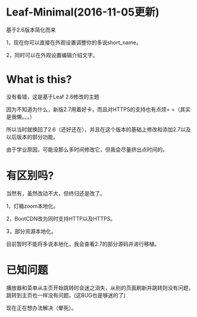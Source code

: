# Leaf-Minimal(2016-11-05更新)
基于2.6版本简化而来

1，现在你可以直接在外观设置调整你的多说short_name。

2，同时可以在外观设置编辑介绍文字。

# What is this?
没有看错，这是基于Leaf 2.6修改的主题

因为不知道为什么，新版2.7用着好卡，而且对HTTPS的支持也有点烦= =（其实是我懒。。。）

所以当时就换回了2.6（还好还在），并且在这个版本的基础上修改和添加2.7以及以后版本的部分功能。

由于学业原因，可能没那么多时间修改它，但我会尽量挤出点时间的。

# 有区别吗?
当然有，虽然改动不大，但终归还是改了。

1，灯箱zoom本地化。

2，BootCDN改为同时支持HTTP以及HTTPS。

3，部分资源本地化。

目前暂时不能将多说本地化，我会查看2.7的部分源码并进行移植。

# 已知问题
播放器和菜单从主页开始跳转时会迷之消失，从别的页面刷新并跳转则没有问题，跳转到主页也一样没有问题。(这BUG也是够迷的了)

现在正在想办法解决（晕死）。
